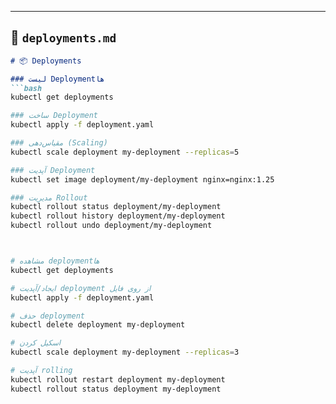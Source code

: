 
---

## 📝 `deployments.md`
```markdown
# 📦 Deployments

### لیست Deploymentها
```bash
kubectl get deployments

### ساخت Deployment
kubectl apply -f deployment.yaml

### مقیاس‌دهی (Scaling)
kubectl scale deployment my-deployment --replicas=5

### آپدیت Deployment
kubectl set image deployment/my-deployment nginx=nginx:1.25

### مدیریت Rollout
kubectl rollout status deployment/my-deployment
kubectl rollout history deployment/my-deployment
kubectl rollout undo deployment/my-deployment



# مشاهده deploymentها
kubectl get deployments

# ایجاد/آپدیت deployment از روی فایل
kubectl apply -f deployment.yaml

# حذف deployment
kubectl delete deployment my-deployment

# اسکیل کردن
kubectl scale deployment my-deployment --replicas=3

# آپدیت rolling
kubectl rollout restart deployment my-deployment
kubectl rollout status deployment my-deployment

